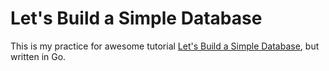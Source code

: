 # Let's Build a Simple Database

This is my practice for awesome tutorial [Let's Build a Simple Database](https://github.com/cstack/db_tutorial), but written in Go.